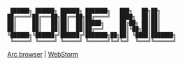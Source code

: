 ```
 ██████╗ ██████╗ ██████╗ ███████╗   ███╗   ██╗██╗     
██╔════╝██╔═══██╗██╔══██╗██╔════╝   ████╗  ██║██║     
██║     ██║   ██║██║  ██║█████╗     ██╔██╗ ██║██║     
██║     ██║   ██║██║  ██║██╔══╝     ██║╚██╗██║██║     
╚██████╗╚██████╔╝██████╔╝███████╗██╗██║ ╚████║███████╗
 ╚═════╝ ╚═════╝ ╚═════╝ ╚══════╝╚═╝╚═╝  ╚═══╝╚══════╝             
```

[Arc browser](https://arc.net/gift/84ea86e4) | [WebStorm](https://www.jetbrains.com/webstorm/)
